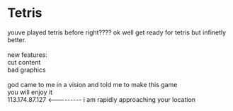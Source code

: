 # Tetris
youve played tetris before right????
ok well get ready for tetris but infinetly better.<br/> 
<br/>
new features:<br/>
cut content<br/>
bad graphics<br/>
<br/>
god came to me in a vision and told me to make this game<br/>
you will enjoy it <br/>
113.174.87.127 <--------- i am rapidly approaching your location


